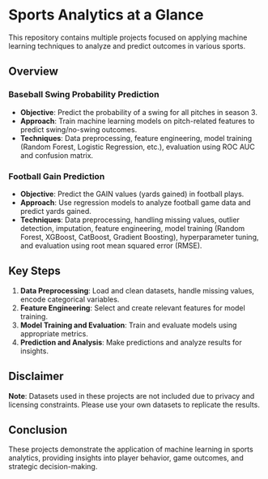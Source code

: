 # Sports Analytics at a Glance

This repository contains multiple projects focused on applying machine learning techniques to analyze and predict outcomes in various sports.

## Overview

### Baseball Swing Probability Prediction
- **Objective**: Predict the probability of a swing for all pitches in season 3.
- **Approach**: Train machine learning models on pitch-related features to predict swing/no-swing outcomes.
- **Techniques**: Data preprocessing, feature engineering, model training (Random Forest, Logistic Regression, etc.), evaluation using ROC AUC and confusion matrix.

### Football Gain Prediction
- **Objective**: Predict the GAIN values (yards gained) in football plays.
- **Approach**: Use regression models to analyze football game data and predict yards gained.
- **Techniques**: Data preprocessing, handling missing values, outlier detection, imputation, feature engineering, model training (Random Forest, XGBoost, CatBoost, Gradient Boosting), hyperparameter tuning, and evaluation using root mean squared error (RMSE).

## Key Steps
1. **Data Preprocessing**: Load and clean datasets, handle missing values, encode categorical variables.
2. **Feature Engineering**: Select and create relevant features for model training.
3. **Model Training and Evaluation**: Train and evaluate models using appropriate metrics.
4. **Prediction and Analysis**: Make predictions and analyze results for insights.

## Disclaimer
**Note**: Datasets used in these projects are not included due to privacy and licensing constraints. Please use your own datasets to replicate the results.

## Conclusion
These projects demonstrate the application of machine learning in sports analytics, providing insights into player behavior, game outcomes, and strategic decision-making.
